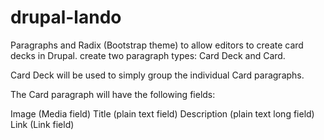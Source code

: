 # drupal-lando
 Paragraphs and Radix (Bootstrap theme) to allow editors to create card decks in Drupal.
 create two paragraph types: Card Deck and Card.

Card Deck will be used to simply group the individual Card paragraphs.

The Card paragraph will have the following fields:

Image (Media field)
Title (plain text field)
Description (plain text long field)
Link (Link field)
